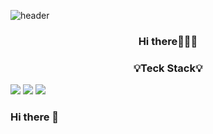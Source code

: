 ![header](https://capsule-render.vercel.app/api?type=slice&color=dcdcdc&text=Jawon_Kim&&height=150&section=header&fontSize=50&textBg=false)

<h3 align="center">Hi there🙋🏻‍♀️</h3>

<h3 align="center">💡Teck Stack💡</h3>

<img src="http://img.shields.io/badge/-HTML5-red?style=flat&logo=HTML5&logoColor=white"/> <img src="http://img.shields.io/badge/-CSS3-yellow?style=flat&logo=CSS3&logoColor=white"/> <img src="http://img.shields.io/badge/-JQuery-orange?style=flat&logo=JQuery&logoColor=white"/> 


### Hi there 👋

<!--
**jawon-kim/jawon-kim** is a ✨ _special_ ✨ repository because its `README.md` (this file) appears on your GitHub profile.

Here are some ideas to get you started:

- 🔭 I’m currently working on ...
- 🌱 I’m currently learning ...
- 👯 I’m looking to collaborate on ...
- 🤔 I’m looking for help with ...
- 💬 Ask me about ...
- 📫 How to reach me: ...
- 😄 Pronouns: ...
- ⚡ Fun fact: ...
-->
